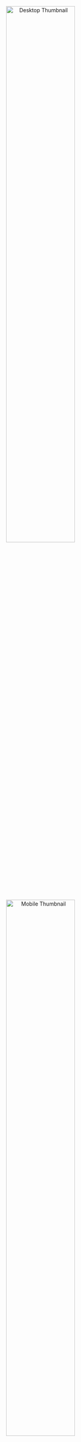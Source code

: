 <p align="center">
  <a href="https://your-live-demo-link.com" target="_blank">
    <img src="https://imgur.com/a/ulAYbsB" alt="Desktop Thumbnail" width="60%" />
  </a>
  <a href="https://your-live-demo-link.com" target="_blank">
      <img src="https://imgur.com/pD5KZKj" alt="Mobile Thumbnail" width="60%" />
  </a>
</p>
